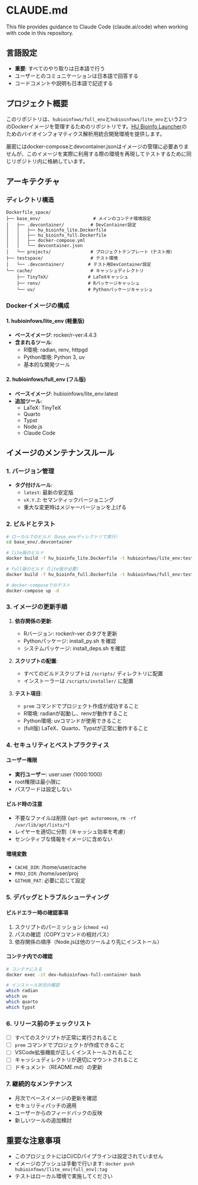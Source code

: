 # CLAUDE.md

This file provides guidance to Claude Code (claude.ai/code) when working with code in this repository.

## 言語設定
- **重要**: すべてのやり取りは日本語で行う
- ユーザーとのコミュニケーションは日本語で回答する
- コードコメントや説明も日本語で記述する

## プロジェクト概要
このリポジトリは、`hubioinfows/full_env`と`hubioinfows/lite_env`という2つのDockerイメージを管理するためのリポジトリです。[HU Bioinfo Launcher](https://marketplace.visualstudio.com/items?itemName=hu-bioinfo-workshop.bioinfo-launcher)のためのバイオインフォマティクス解析用統合開発環境を提供します。

厳密にはdocker-composeとdevcontainer.jsonはイメージの管理に必要ありませんが、このイメージを実際に利用する際の環境を再現してテストするために同じリポジトリ内に格納しています。

## アーキテクチャ

### ディレクトリ構造
```
Dockerfile_space/
├── base_env/                    # メインのコンテナ環境設定
│   ├── .devcontainer/          # DevContainer設定
│   │   ├── hu_bioinfo_lite.Dockerfile
│   │   ├── hu_bioinfo_full.Dockerfile
│   │   ├── docker-compose.yml
│   │   └── devcontainer.json
│   └── projects/               # プロジェクトテンプレート（テスト用）
├── testspace/                  # テスト環境
│   └── .devcontainer/         # テスト用DevContainer設定
└── cache/                      # キャッシュディレクトリ
    ├── TinyTeX/               # LaTeXキャッシュ
    ├── renv/                  # Rパッケージキャッシュ
    └── uv/                    # Pythonパッケージキャッシュ
```

### Dockerイメージの構成

#### 1. hubioinfows/lite_env (軽量版)
- **ベースイメージ**: rocker/r-ver:4.4.3
- **含まれるツール**:
  - R環境: radian, renv, httpgd
  - Python環境: Python 3, uv
  - 基本的な開発ツール

#### 2. hubioinfows/full_env (フル版)
- **ベースイメージ**: hubioinfows/lite_env:latest
- **追加ツール**:
  - LaTeX: TinyTeX
  - Quarto
  - Typst
  - Node.js
  - Claude Code

## イメージのメンテナンスルール

### 1. バージョン管理
- **タグ付けルール**: 
  - `latest`: 最新の安定版
  - `vX.Y.Z`: セマンティックバージョニング
  - 重大な変更時はメジャーバージョンを上げる

### 2. ビルドとテスト
```bash
# ローカルでのビルド（base_envディレクトリで実行）
cd base_env/.devcontainer

# lite版のビルド
docker build -f hu_bioinfo_lite.Dockerfile -t hubioinfows/lite_env:test .

# full版のビルド（lite版が必要）
docker build -f hu_bioinfo_full.Dockerfile -t hubioinfows/full_env:test .

# docker-composeでのテスト
docker-compose up -d
```

### 3. イメージの更新手順
1. **依存関係の更新**:
   - Rバージョン: rocker/r-ver のタグを更新
   - Pythonパッケージ: install_py.sh を確認
   - システムパッケージ: install_deps.sh を確認

2. **スクリプトの配置**:
   - すべてのビルドスクリプトは `/scripts/` ディレクトリに配置
   - インストーラーは `/scripts/installer/` に配置

3. **テスト項目**:
   - `prem` コマンドでプロジェクト作成が成功すること
   - R環境: radianが起動し、renvが動作すること
   - Python環境: uvコマンドが使用できること
   - (full版) LaTeX、Quarto、Typstが正常に動作すること

### 4. セキュリティとベストプラクティス

#### ユーザー権限
- **実行ユーザー**: user:user (1000:1000)
- root権限は最小限に
- パスワードは設定しない

#### ビルド時の注意
- 不要なファイルは削除 (`apt-get autoremove`, `rm -rf /var/lib/apt/lists/*`)
- レイヤーを適切に分割（キャッシュ効率を考慮）
- センシティブな情報をイメージに含めない

#### 環境変数
- `CACHE_DIR`: /home/user/cache
- `PROJ_DIR`: /home/user/proj
- `GITHUB_PAT`: 必要に応じて設定

### 5. デバッグとトラブルシューティング

#### ビルドエラー時の確認事項
1. スクリプトのパーミッション (`chmod +x`)
2. パスの確認（COPYコマンドの相対パス）
3. 依存関係の順序（Node.jsは他のツールより先にインストール）

#### コンテナ内での確認
```bash
# コンテナに入る
docker exec -it dev-hubioinfows-full-container bash

# インストール状況の確認
which radian
which uv
which quarto
which typst
```

### 6. リリース前のチェックリスト
- [ ] すべてのスクリプトが正常に実行されること
- [ ] `prem` コマンドでプロジェクトが作成できること
- [ ] VSCode拡張機能が正しくインストールされること
- [ ] キャッシュディレクトリが適切にマウントされること
- [ ] ドキュメント（README.md）の更新

### 7. 継続的なメンテナンス
- 月次でベースイメージの更新を確認
- セキュリティパッチの適用
- ユーザーからのフィードバックの反映
- 新しいツールの追加検討

## 重要な注意事項
- このプロジェクトにはCI/CDパイプラインは設定されていません
- イメージのプッシュは手動で行います: `docker push hubioinfows/[lite_env|full_env]:tag`
- テストはローカル環境で実施してください